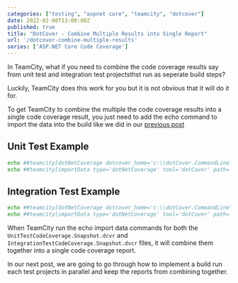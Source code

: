 ```yaml
---
categories: ["testing", "aspnet core", "teamcity", "dotcover"]
date: 2022-02-08T13:00:00Z
published: true
title: "DotCover - Combine Multiple Results into Single Report"
url: '/dotcover-combine-multiple-results'
series: ['ASP.NET Core Code Coverage']
---
```

In TeamCity, what if you need to combine the code coverage results say from unit test and integration test projectsthst run as seperate build steps?

Luckily, TeamCity does this work for you but it is not obvious that it will do it for.

To get TeamCity to combine the multiple the code coverage results into a single code coverage result, you just need to add the echo command to import the data into the build like we did in our [previous post](/aspnet-core-code-coverage-tuning-dotCover/)

<!--more-->

## Unit Test Example

```bash
echo ##teamcity[dotNetCoverage dotcover_home='c:\\dotCover.CommandLineTools.2021.3.3']
echo ##teamcity[importData type='dotNetCoverage' tool='dotCover' path='Aspnet.Coverage.UnitTests\UnitTestCodeCoverage.Snapshot.dcvr']
```

## Integration Test Example

```bash
echo ##teamcity[dotNetCoverage dotcover_home='c:\\dotCover.CommandLineTools.2021.3.3']
echo ##teamcity[importData type='dotNetCoverage' tool='dotCover' path='Aspnet.Coverage.IntegrationTests\IntegrationTestCodeCoverage.Snapshot.dcvr']
```

When TeamCity run the echo import data commands for both the `UnitTestCodeCoverage.Snapshot.dcvr` and `IntegrationTestCodeCoverage.Snapshot.dvcr` files, it will combine them together into a single code coverage report.

In our next post, we are going to go through how to implement a build run each test projects in parallel and keep the reports from combining together.
